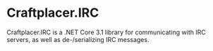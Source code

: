 ﻿# Craftplacer.IRC
Craftplacer.IRC is a .NET Core 3.1 library for communicating with IRC servers, as well as de-/serializing IRC messages.